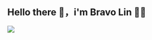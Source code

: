 ## Hello there 👋，i'm Bravo Lin 👨‍💻


<img src="{https://github-readme-stats.vercel.app/api/top-langs/?username={Bravo-Lin}}" />
